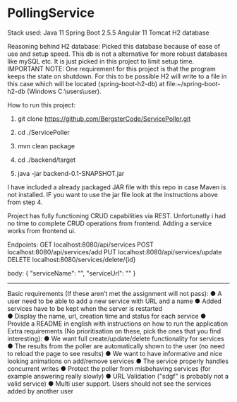 # PollingService

Stack used:
Java 11
Spring Boot 2.5.5
Angular 11
Tomcat
H2 database


Reasoning behind H2 database:
Picked this database because of ease of use and setup speed. 
This db is not a alternative for more robust databases like mySQL etc. It is just picked in this project to limit setup time.
IMPORTANT NOTE: One requirement for this project is that the program keeps the state on shutdown. 
For this to be possible H2 will write to a file in this case which will be located (spring-boot-h2-db) at file:~/spring-boot-h2-db (Windows C:\users\user).

 
How to run this project:

1. git clone https://github.com/BergsterCode/ServicePoller.git
 
2. cd ./ServicePoller 
 
3. mvn clean package 
 
4. cd ./backend/target 
 
5. java -jar backend-0.1-SNAPSHOT.jar 

I have included a already packaged JAR file with this repo in case Maven is not installed.
IF you want to use the jar file look at the instructions above from step 4.

Project has fully functioning CRUD capabilities via REST. Unfortunatly i had no time to complete CRUD operations
from frontend. Adding a service works from frontend ui. 

Endpoints:
GET localhost:8080/api/services 
POST localhost:8080/api/services/add
PUT localhost:8080/api/services/update
DELETE localhost:8080/services/delete/{id}

body:
{
    "serviceName": "",
    "serviceUrl": ""
}

---------------------------------------------------------------------------------------------------------


Basic requirements (If these aren’t met the assignment will not pass):
● A user need to be able to add a new service with URL and a name 
● Added services have to be kept when the server is restarted  
● Display the name, url, creation time and status for each service 
● Provide a README in english with instructions on how to run the 
application
Extra requirements (No prioritisation on these, pick the ones that you find
interesting):
● We want full create/update/delete functionality for services
● The results from the poller are automatically shown to the user (no
need to reload the page to see results)
● We want to have informative and nice looking animations on
add/remove services 
● The service properly handles concurrent writes
● Protect the poller from misbehaving services (for example answering
really slowly)
● URL Validation ("sdgf" is probably not a valid service)
● Multi user support. Users should not see the services added by
another user